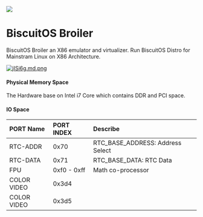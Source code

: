 ![](https://s1.ax1x.com/2022/07/17/j5zusH.jpg)

BiscuitOS Broiler
================================

BiscuitOS Broiler an X86 emulator and virtualizer. Run BiscuitOS Distro for Mainstram Linux on X86 Architecture. 

[![jISi6g.md.png](https://s1.ax1x.com/2022/07/17/jISi6g.md.png)](https://imgtu.com/i/jISi6g)

#### Physical Memory Space

The Hardware base on Intel i7 Core which contains DDR and PCI space.

#### IO Space

| PORT Name      |  PORT INDEX | Describe                         |
| :------------- | :---------- | :------------------------------- |
| RTC-ADDR       | 0x70        | RTC_BASE_ADDRESS: Address Select |
| RTC-DATA       | 0x71        | RTC_BASE_DATA: RTC Data          |
| FPU            | 0xf0 - 0xff | Math co-processor                |
| COLOR VIDEO    | 0x3d4       |                                  |
| COLOR VIDEO    | 0x3d5       |                                  |
 
